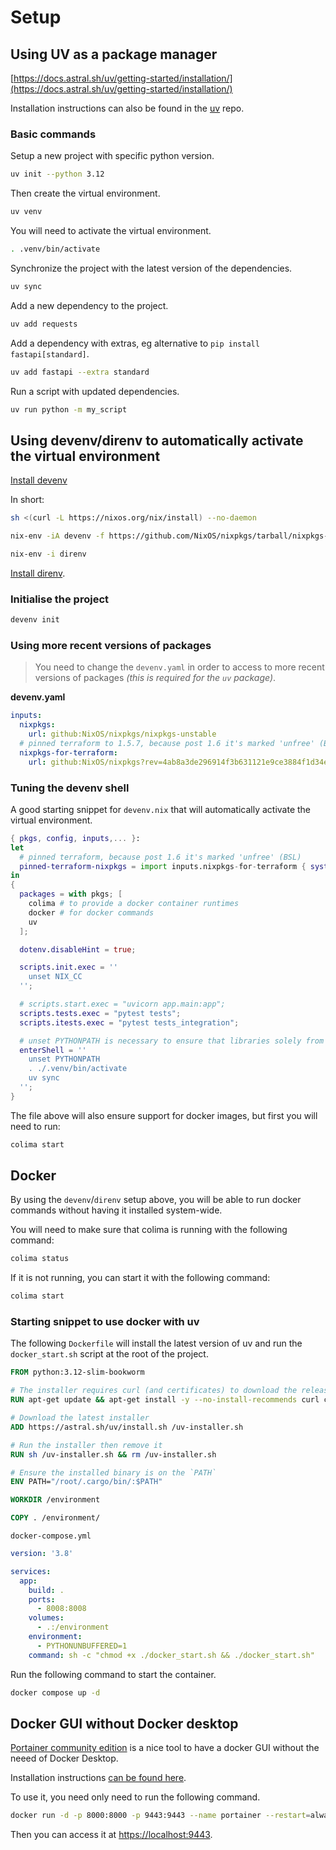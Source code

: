 # Setup

## Using UV as a package manager

[https://docs.astral.sh/uv/getting-started/installation/](https://docs.astral.sh/uv/getting-started/installation/)

Installation instructions can also be found in the [uv](https://github.com/astral-sh/uv/releases) repo.

### Basic commands

Setup a new project with specific python version.

```bash
uv init --python 3.12
```

Then create the virtual environment.

```bash
uv venv
```

You will need to activate the virtual environment.

```bash
. .venv/bin/activate
```

Synchronize the project with the latest version of the dependencies.

```bash
uv sync
```

Add a new dependency to the project.

```bash
uv add requests
```

Add a dependency with extras, eg alternative to `pip install fastapi[standard]`.

```bash
uv add fastapi --extra standard
```

Run a script with updated dependencies.

```bash
uv run python -m my_script
```

## Using devenv/direnv to automatically activate the virtual environment

[Install devenv](https://devenv.sh/getting-started/#installation)

In short:

```bash
sh <(curl -L https://nixos.org/nix/install) --no-daemon

nix-env -iA devenv -f https://github.com/NixOS/nixpkgs/tarball/nixpkgs-unstable

nix-env -i direnv
```

[Install direnv](https://direnv.net/docs/installation.html).

### Initialise the project

```bash
devenv init
```

### Using more recent versions of packages

> You need to change the `devenv.yaml` in order to access to more recent versions of packages *(this is required for the `uv` package)*.

**devenv.yaml**

```yaml
inputs:
  nixpkgs:
    url: github:NixOS/nixpkgs/nixpkgs-unstable
  # pinned terraform to 1.5.7, because post 1.6 it's marked 'unfree' (BSL)
  nixpkgs-for-terraform:
    url: github:NixOS/nixpkgs?rev=4ab8a3de296914f3b631121e9ce3884f1d34e1e5
```

### Tuning the devenv shell

A good starting snippet for `devenv.nix` that will automatically activate the virtual environment.

```nix
{ pkgs, config, inputs,... }:
let
  # pinned terraform, because post 1.6 it's marked 'unfree' (BSL)
  pinned-terraform-nixpkgs = import inputs.nixpkgs-for-terraform { system = pkgs.stdenv.system; };
in
{
  packages = with pkgs; [
    colima # to provide a docker container runtimes
    docker # for docker commands
    uv
  ];

  dotenv.disableHint = true;

  scripts.init.exec = ''
    unset NIX_CC
  '';

  # scripts.start.exec = "uvicorn app.main:app";
  scripts.tests.exec = "pytest tests";
  scripts.itests.exec = "pytest tests_integration";

  # unset PYTHONPATH is necessary to ensure that libraries solely from the virtual environment are used
  enterShell = ''
    unset PYTHONPATH
    . ./.venv/bin/activate
    uv sync
  '';
}
```

The file above will also ensure support for docker images, but first you will need to run:

```bash
colima start
```

## Docker

By using the `devenv`/`direnv` setup above, you will be able to run docker commands without having it installed system-wide.

You will need to make sure that colima is running with the following command:

```bash
colima status
```

If it is not running, you can start it with the following command:

```bash
colima start
```

### Starting snippet to use docker with uv

The following `Dockerfile` will install the latest version of uv and run the `docker_start.sh` script at the root of the project.

```dockerfile
FROM python:3.12-slim-bookworm

# The installer requires curl (and certificates) to download the release archive
RUN apt-get update && apt-get install -y --no-install-recommends curl ca-certificates

# Download the latest installer
ADD https://astral.sh/uv/install.sh /uv-installer.sh

# Run the installer then remove it
RUN sh /uv-installer.sh && rm /uv-installer.sh

# Ensure the installed binary is on the `PATH`
ENV PATH="/root/.cargo/bin/:$PATH"

WORKDIR /environment

COPY . /environment/
```

`docker-compose.yml`

```yaml	
version: '3.8'

services:
  app:
    build: .
    ports:
      - 8008:8008
    volumes:
      - .:/environment
    environment:
      - PYTHONUNBUFFERED=1
    command: sh -c "chmod +x ./docker_start.sh && ./docker_start.sh"
```

Run the following command to start the container.

```bash
docker compose up -d
```

## Docker GUI without Docker desktop

[Portainer community edition](https://docs.portainer.io/) is a nice tool to have a docker GUI without the neeed of Docker Desktop.

Installation instructions [can be found here](https://docs.portainer.io/start/install-ce/server/docker/linux).

To use it, you need only need to run the following command.

```bash
docker run -d -p 8000:8000 -p 9443:9443 --name portainer --restart=always -v /var/run/docker.sock:/var/run/docker.sock -v portainer_data:/data portainer/portainer-ce:2.21.0
```

Then you can access it at [https://localhost:9443](https://localhost:9443).
